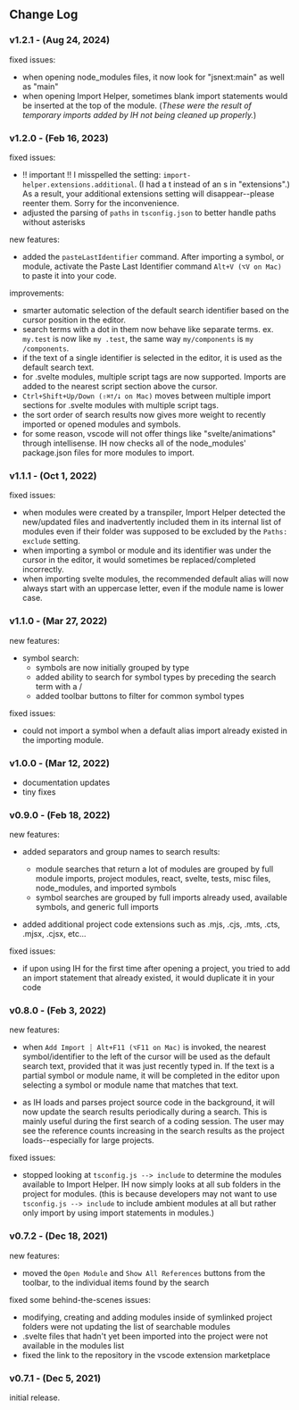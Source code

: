 ## Change Log

### v1.2.1 - (Aug 24, 2024)

fixed issues:
* when opening node_modules files, it now look for "jsnext:main" as well as "main"
* when opening Import Helper, sometimes blank import statements would be inserted at the top of the module.
  (*These were the result of temporary imports added by IH not being cleaned up properly.*)

### v1.2.0 - (Feb 16, 2023)

fixed issues:
* !! important !! I misspelled the setting: `import-helper.extensions.additional`. (I had a t instead of an s in "extensions".) As a result, your additional extensions setting will disappear--please reenter them. Sorry for the inconvenience.
* adjusted the parsing of `paths` in `tsconfig.json` to better handle paths without asterisks

new features:
* added the `pasteLastIdentifier` command.  After importing a symbol, or module, activate the Paste
  Last Identifier command `Alt+V (⌥V on Mac)` to paste it into your code.

improvements:
* smarter automatic selection of the default search identifier based on the cursor position in the editor.
* search terms with a dot in them now behave like separate terms. ex. `my.test` is now like `my .test`, the same way `my/components` is `my /components`.
* if the text of a single identifier is selected in the editor, it is used as the default search text.
* for .svelte modules, multiple script tags are now supported.  Imports are added to the nearest script section above the cursor.
* `Ctrl+Shift+Up/Down (⇧⌘⭡/⭣ on Mac)` moves between multiple import sections for .svelte modules with multiple script tags.
* the sort order of search results now gives more weight to recently imported or opened modules and symbols.
* for some reason, vscode will not offer things like "svelte/animations" through intellisense. IH now checks
  all of the node_modules' package.json files for more modules to import.

### v1.1.1 - (Oct 1, 2022)

fixed issues:
* when modules were created by a transpiler, Import Helper detected the new/updated files and inadvertently included them in its internal list of modules even if their folder was supposed to be excluded by the `Paths: exclude` setting.
* when importing a symbol or module and its identifier was under the cursor in the editor, it would sometimes be replaced/completed incorrectly.
* when importing svelte modules, the recommended default alias will now always start with an uppercase letter, even if the module name is lower case.


### v1.1.0 - (Mar 27, 2022)

new features:
* symbol search:
  - symbols are now initially grouped by type
  - added ability to search for symbol types by preceding the search term with a /
  - added toolbar buttons to filter for common symbol types

fixed issues:
* could not import a symbol when a default alias import already existed in the importing module.


### v1.0.0 - (Mar 12, 2022)

* documentation updates
* tiny fixes


### v0.9.0 - (Feb 18, 2022)

new features:
* added separators and group names to search results:
  - module searches that return a lot of modules are grouped by full module imports, project modules, react, svelte, tests, misc files, node_modules, and imported symbols
  - symbol searches are grouped by full imports already used, available symbols, and generic full imports

* added additional project code extensions such as .mjs, .cjs, .mts, .cts, .mjsx, .cjsx, etc...

fixed issues:
* if upon using IH for the first time after opening a project, you tried to add an import statement that already existed, it would duplicate it in your code


### v0.8.0 - (Feb 3, 2022)

new features:
* when `Add Import ┊ Alt+F11 (⌥F11 on Mac)` is invoked, the nearest symbol/identifier to the left of the cursor will be used as the default
  search text, provided that it was just recently typed in.  If the text is a partial symbol or module name, it will be completed in the
  editor upon selecting a symbol or module name that matches that text.

* as IH loads and parses project source code in the background, it will now update the search results periodically during a search.  This is
  mainly useful during the first search of a coding session. The user may see the reference counts increasing in the search results as the
  project loads--especially for large projects.

fixed issues:
* stopped looking at `tsconfig.js --> include` to determine the modules available to Import Helper. IH now simply looks at all sub folders
  in the project for modules. (this is because developers may not want to use `tsconfig.js --> include` to include ambient modules at all but rather only
  import by using import statements in modules.)


### v0.7.2 - (Dec 18, 2021)

new features:
* moved the `Open Module` and `Show All References` buttons from the toolbar, to the individual items found by the search

fixed some behind-the-scenes issues:
* modifying, creating and adding modules inside of symlinked project folders were not updating the list of searchable modules
* .svelte files that hadn't yet been imported into the project were not available in the modules list
* fixed the link to the repository in the vscode extension marketplace


### v0.7.1 - (Dec 5, 2021)

initial release.
